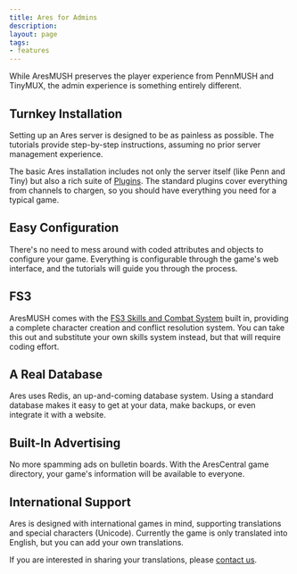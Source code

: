 ```yaml
---
title: Ares for Admins
description:
layout: page
tags: 
- features
---
```


While AresMUSH preserves the player experience from PennMUSH and TinyMUX, the admin experience is something entirely different.

## Turnkey Installation
Setting up an Ares server is designed to be as painless as possible. The tutorials provide step-by-step instructions, assuming no prior server management experience.

The basic Ares installation includes not only the server itself (like Penn and Tiny) but also a rich suite of [Plugins](/plugins). The standard plugins cover everything from channels to chargen, so you should have everything you need for a typical game.

## Easy Configuration

There's no need to mess around with coded attributes and objects to configure your game.  Everything is configurable through the game's web interface, and the tutorials will guide you through the process.

## FS3

AresMUSH comes with the [FS3 Skills and Combat System](/fs3/fs3-3) built in, providing a complete character creation and conflict resolution system.   You can take this out and substitute your own skills system instead, but that will require coding effort.

## A Real Database

Ares uses Redis, an up-and-coming database system. Using a standard database makes it easy to get at your data, make backups, or even integrate it  with a website.

## Built-In Advertising

No more spamming ads on bulletin boards.  With the AresCentral game directory, your game's information will be available to everyone.  

## International Support

Ares is designed with international games in mind, supporting translations and special characters (Unicode). Currently the game is only translated into English, but you can add your own translations.  

If you are interested in sharing your translations, please [contact us](/feedback).
